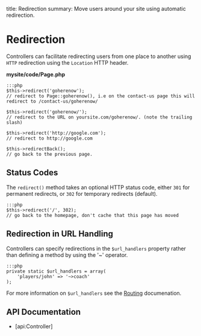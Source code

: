 title: Redirection
summary: Move users around your site using automatic redirection.

# Redirection

Controllers can facilitate redirecting users from one place to another using `HTTP` redirection using the `Location` 
HTTP header.

**mysite/code/Page.php**

	:::php
	$this->redirect('goherenow');
	// redirect to Page::goherenow(), i.e on the contact-us page this will redirect to /contact-us/goherenow/

	$this->redirect('goherenow/');
	// redirect to the URL on yoursite.com/goherenow/. (note the trailing slash)

	$this->redirect('http://google.com');
	// redirect to http://google.com

	$this->redirectBack();
	// go back to the previous page.

## Status Codes

The `redirect()` method takes an optional HTTP status code, either `301` for permanent redirects, or `302` for 
temporary redirects (default).
	
	:::php
	$this->redirect('/', 302);
	// go back to the homepage, don't cache that this page has moved

## Redirection in URL Handling

Controllers can specify redirections in the `$url_handlers` property rather than defining a method by using the '~'
operator.

	:::php
	private static $url_handlers = array(
		'players/john' => '~>coach'
	);

For more information on `$url_handlers` see the [Routing](routing) documenation.

## API Documentation

* [api:Controller]